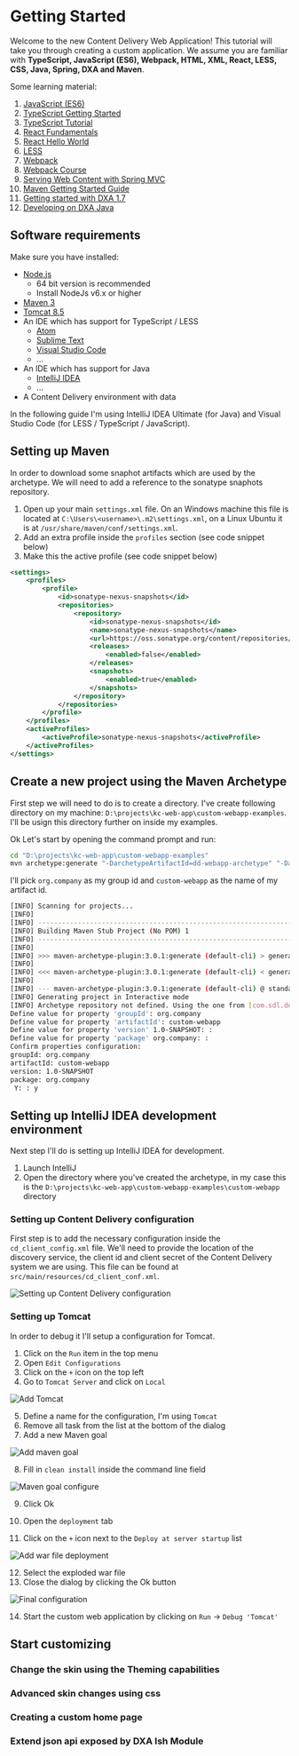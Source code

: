 # Getting Started

Welcome to the new Content Delivery Web Application! This tutorial will take you through creating a custom application. 
We assume you are familiar with **TypeScript, JavaScript (ES6), Webpack, HTML, XML, React, LESS, CSS, Java, Spring, DXA and Maven**.

Some learning material:

1. [JavaScript (ES6)](https://egghead.io/courses/learn-es6-ecmascript-2015)
2. [TypeScript Getting Started](https://egghead.io/courses/up-and-running-with-typescript)
3. [TypeScript Tutorial](https://www.typescriptlang.org/docs/tutorial.html )
4. [React Fundamentals](https://egghead.io/courses/react-fundamentals)
5. [React Hello World](https://facebook.github.io/react/docs/hello-world.html)
6. [LESS](http://lesscss.org/)
7. [Webpack](https://webpack.js.org/)
8. [Webpack Course](https://egghead.io/courses/using-webpack-for-production-javascript-applications)
9. [Serving Web Content with Spring MVC](https://spring.io/guides/gs/serving-web-content/)
10. [Maven Getting Started Guide](https://maven.apache.org/guides/getting-started/)
11. [Getting started with DXA 1.7](http://docs.sdl.com/LiveContent/content/en-US/SDL%20DXA-v7/GUID-D36601FA-88DD-48A6-A8C0-61159673C2F4)
12. [Developing on DXA Java](http://docs.sdl.com/LiveContent/content/en-US/SDL%20DXA-v7/GUID-BEDE64AE-1E23-4784-AE5E-7DA84B26F1AA)

## Software requirements

Make sure you have installed:

* [Node.js](https://nodejs.org/) 
  * 64 bit version is recommended
  * Install NodeJs v6.x or higher
* [Maven 3](https://maven.apache.org/download.cgi)
* [Tomcat 8.5](http://tomcat.apache.org/download-80.cgi)
* An IDE which has support for TypeScript / LESS
  * [Atom](https://atom.io/)
  * [Sublime Text](https://www.sublimetext.com/)
  * [Visual Studio Code](https://code.visualstudio.com/)
  * ...
* An IDE which has support for Java
  * [IntelliJ IDEA](https://www.jetbrains.com/idea/specials/idea/idea.html)
  * ...
* A Content Delivery environment with data

In the following guide I'm using IntelliJ IDEA Ultimate (for Java) and Visual Studio Code (for LESS / TypeScript / JavaScript).

## Setting up Maven

In order to download some snaphot artifacts which are used by the archetype. We will need to add a reference to the sonatype snaphots repository.

1. Open up your main `settings.xml` file. On an Windows machine this file is located at `C:\Users\<username>\.m2\settings.xml`, on a Linux Ubuntu it is at `/usr/share/maven/conf/settings.xml`.
2. Add an extra profile inside the `profiles` section (see code snippet below)
3. Make this the active profile (see code snippet below)

```xml
<settings>
    <profiles>
        <profile>
            <id>sonatype-nexus-snapshots</id>
            <repositories>
                <repository>
                    <id>sonatype-nexus-snapshots</id>
                    <name>sonatype-nexus-snapshots</name>
                    <url>https://oss.sonatype.org/content/repositories/snapshots</url>
                    <releases>
                        <enabled>false</enabled>
                    </releases>
                    <snapshots>
                        <enabled>true</enabled>
                    </snapshots>
                </repository>
            </repositories>
        </profile>
    </profiles>
    <activeProfiles>
        <activeProfile>sonatype-nexus-snapshots</activeProfile>
    </activeProfiles>
</settings>
```

## Create a new project using the Maven Archetype

First step we will need to do is to create a directory. 
I've create following directory on my machine: `D:\projects\kc-web-app\custom-webapp-examples`. 
I'll be usign this directory further on inside my examples.

Ok Let's start by opening the command prompt and run:

```bash
cd "D:\projects\kc-web-app\custom-webapp-examples"
mvn archetype:generate "-DarchetypeArtifactId=dd-webapp-archetype" "-DarchetypeGroupId=com.sdl.delivery.ish"
```

I'll pick `org.company` as my group id and `custom-webapp` as the name of my artifact id.

```bash
[INFO] Scanning for projects...
[INFO]
[INFO] ------------------------------------------------------------------------
[INFO] Building Maven Stub Project (No POM) 1
[INFO] ------------------------------------------------------------------------
[INFO]
[INFO] >>> maven-archetype-plugin:3.0.1:generate (default-cli) > generate-sources @ standalone-pom >>>
[INFO]
[INFO] <<< maven-archetype-plugin:3.0.1:generate (default-cli) < generate-sources @ standalone-pom <<<
[INFO]
[INFO] --- maven-archetype-plugin:3.0.1:generate (default-cli) @ standalone-pom ---
[INFO] Generating project in Interactive mode
[INFO] Archetype repository not defined. Using the one from [com.sdl.delivery.ish:dd-webapp-archetype:0.1.0] found in catalog remote
Define value for property 'groupId': org.company
Define value for property 'artifactId': custom-webapp
Define value for property 'version' 1.0-SNAPSHOT: :
Define value for property 'package' org.company: :
Confirm properties configuration:
groupId: org.company
artifactId: custom-webapp
version: 1.0-SNAPSHOT
package: org.company
 Y: : y
```

## Setting up IntelliJ IDEA development environment

Next step I'll do is setting up IntelliJ IDEA for development.

1. Launch IntelliJ
2. Open the directory where you've created the archetype, in my case this is the `D:\projects\kc-web-app\custom-webapp-examples\custom-webapp` directory


### Setting up Content Delivery configuration

First step is to add the necessary configuration inside the `cd_client_config.xml` file. We'll need to provide the location of the discovery service, the client id and client secret of the Content Delivery system we are using.
This file can be found at `src/main/resources/cd_client_conf.xml`.

![Setting up Content Delivery configuration](./images/cd-configuration.png)

### Setting up Tomcat

In order to debug it I'll setup a configuration for Tomcat.

1. Click on the `Run` item in the top menu
2. Open `Edit Configurations`
3. Click on the `+` icon on the top left
4. Go to `Tomcat Server` and click on `Local`

![Add Tomcat](./images/add-tomcat-config.png)

5. Define a name for the configuration, I'm using `Tomcat`
6. Remove all task from the list at the bottom of the dialog
7. Add a new Maven goal

![Add maven goal](./images/add-maven-goal.png)

8. Fill in `clean install` inside the command line field

![Maven goal configure](./images/maven-goal.png)

9. Click Ok

10. Open the `deployment` tab
11. Click on the `+` icon next to the `Deploy at server startup` list

![Add war file deployment](./images/add-deployment-war.png)

12. Select the exploded war file
13. Close the dialog by clicking the Ok button

![Final configuration](./images/final-config.png)

14. Start the custom web application by clicking on `Run` -> `Debug 'Tomcat'`

## Start customizing

### Change the skin using the Theming capabilities

### Advanced skin changes using css

### Creating a custom home page

### Extend json api exposed by DXA Ish Module

